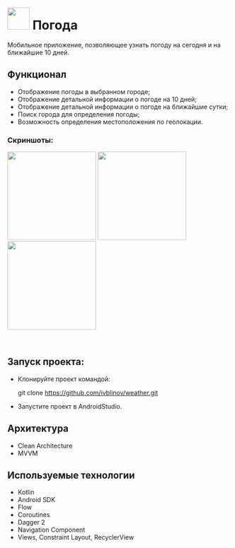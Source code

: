 # <image src='app/src/main/res/drawable/logo.png' width=50 /> Погода

Мобильное приложение, позволяющее узнать погоду на сегодня и на ближайшие 10 дней.

## Функционал

* Отображение погоды в выбранном городе;
* Отображение детальной информации о погоде на 10 дней;
* Отображение детальной информации о погоде на ближайшие сутки;
* Поиск города для определения погоды;
* Возможность определения местоположения по геолокации.

### Скриншоты:

<image src='app/src/main/assets/main_screen.jpg' width=200></image>
<image src='app/src/main/assets/details_screen.jpg' width=200></image>
<image src='app/src/main/assets/search_screen.jpg' width=200></image>

<br>

## Запуск проекта:

* Клонируйте проект командой:

   git clone https://github.com/ivblinov/weather.git

* Запустите проект в AndroidStudio.

## Архитектура
* Clean Architecture
* MVVM

## Используемые технологии
* Kotlin
* Android SDK
* Flow
* Coroutines
* Dagger 2
* Navigation Component
* Views, Constraint Layout, RecyclerView
